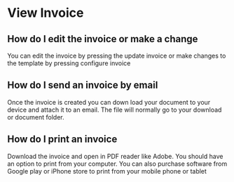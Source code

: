 # View Invoice
<h2>How do I edit the invoice or make a change</h2><div>You can edit the invoice by pressing the update invoice or make changes to the template by pressing configure invoice</div><h2>How do I send an invoice by email</h2><div>Once the invoice is created you can down load your document to your device and attach it to an email. The file will normally go to your download or document folder.</div><h2>How do I print an invoice</h2><div>Download the invoice and open in PDF reader like Adobe. You should have an option to print from your computer. You can also purchase software from Google play or iPhone store to print from your mobile phone or tablet</div><div><br /></div>
